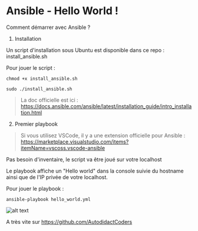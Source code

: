 # Ansible - Hello World !

Comment démarrer avec Ansible ?

1. Installation

Un script d'installation sous Ubuntu est disponible dans ce repo : install_ansible.sh

Pour jouer le script :

```shell
chmod +x install_ansible.sh

sudo ./install_ansible.sh
```
> La doc officielle est ici : https://docs.ansible.com/ansible/latest/installation_guide/intro_installation.html

2. Premier playbook

> Si vous utilisez VSCode, il y a une extension officielle pour Ansible : https://marketplace.visualstudio.com/items?itemName=vscoss.vscode-ansible

Pas besoin d'inventaire, le script va être joué sur votre localhost

Le playbook affiche un "Hello world" dans la console suivie du hostname ainsi que de l'IP privée de votre localhost.

Pour jouer le playbook :

```shell
ansible-playbook hello_world.yml
```

![alt text][logo]

[logo]: https://github.com/AutodidactCoders/ansible-hello-world/blob/master/run_hello_world_playbook.png "Hello World Ansible in VSCode"

A très vite sur https://github.com/AutodidactCoders
